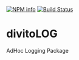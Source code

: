 [![NPM info](https://nodei.co/npm/xplain.png?downloads=true)](https://nodei.co/npm/xplain.png?downloads=true)
[![Build Status](https://travis-ci.org/divitoDBA/divitoLOG.svg?branch=master)](https://travis-ci.org/divitoDBA/divitoLOG)

# divitoLOG

AdHoc Logging Package

